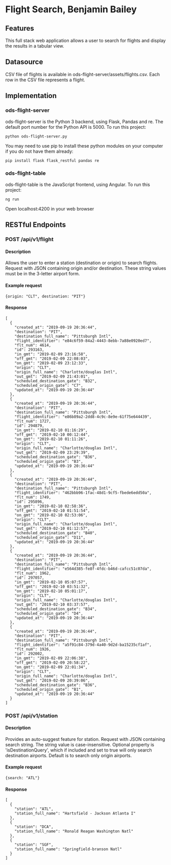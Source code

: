 # Flight Search, Benjamin Bailey

## Features
This full stack web application allows a user to search for flights and display the results in a tabular view.

## Datasource
CSV file of flights is available in ods-flight-server/assets/flights.csv. Each row in the CSV file represents a flight.

## Implementation
### ods-flight-server
ods-flight-server is the Python 3 backend, using Flask, Pandas and re. The default port number for the Python API is 5000. To run this project:
```
python ods-flight-server.py
```

You may need to use pip to install these python modules on your computer if you do not have them already:
```
pip install flask flask_restful pandas re
```

### ods-flight-table
ods-flight-table is the JavaScript frontend, using Angular. To run this project:
```
ng run
```
Open localhost:4200 in your web browser


## RESTful Endpoints
### POST /api/v1/flight
#### Description
Allows the user to enter a station (destination or origin) to search flights. Request with JSON containing origin and/or destination. These string values must be in the 3-letter airport form.
#### Example request
`{origin: "CLT", destination: "PIT"}`
#### Response
```
[
  {
    "created_at": "2019-09-19 20:36:44", 
    "destination": "PIT", 
    "destination_full_name": "Pittsburgh Intl", 
    "flight_identifier": "e84c6f59-84a2-4443-8ebb-7a88e0920ed7", 
    "flt_num": 4614, 
    "id": 293163, 
    "in_gmt": "2019-02-09 23:16:58", 
    "off_gmt": "2019-02-09 22:08:03", 
    "on_gmt": "2019-02-09 23:12:33", 
    "origin": "CLT", 
    "origin_full_name": "Charlotte/douglas Intl", 
    "out_gmt": "2019-02-09 21:43:01", 
    "scheduled_destination_gate": "B32", 
    "scheduled_origin_gate": "C7", 
    "updated_at": "2019-09-19 20:36:44"
  }, 
  {
    "created_at": "2019-09-19 20:36:44", 
    "destination": "PIT", 
    "destination_full_name": "Pittsburgh Intl", 
    "flight_identifier": "e86b89a2-2dd8-4c9c-8e9e-61f75e644439", 
    "flt_num": 1727, 
    "id": 294879, 
    "in_gmt": "2019-02-10 01:16:29", 
    "off_gmt": "2019-02-10 00:12:44", 
    "on_gmt": "2019-02-10 01:11:26", 
    "origin": "CLT", 
    "origin_full_name": "Charlotte/douglas Intl", 
    "out_gmt": "2019-02-09 23:29:39", 
    "scheduled_destination_gate": "B36", 
    "scheduled_origin_gate": "B3", 
    "updated_at": "2019-09-19 20:36:44"
  }, 
  {
    "created_at": "2019-09-19 20:36:44", 
    "destination": "PIT", 
    "destination_full_name": "Pittsburgh Intl", 
    "flight_identifier": "462bbb96-1fac-48d1-9cf5-fbede6edd50a", 
    "flt_num": 1749, 
    "id": 295896, 
    "in_gmt": "2019-02-10 02:58:36", 
    "off_gmt": "2019-02-10 01:51:54", 
    "on_gmt": "2019-02-10 02:53:06", 
    "origin": "CLT", 
    "origin_full_name": "Charlotte/douglas Intl", 
    "out_gmt": "2019-02-10 01:12:57", 
    "scheduled_destination_gate": "B40", 
    "scheduled_origin_gate": "D11", 
    "updated_at": "2019-09-19 20:36:44"
  }, 
  {
    "created_at": "2019-09-19 20:36:44", 
    "destination": "PIT", 
    "destination_full_name": "Pittsburgh Intl", 
    "flight_identifier": "e564d385-fe8f-4fdc-b46d-cafcc51c07da", 
    "flt_num": 1962, 
    "id": 297057, 
    "in_gmt": "2019-02-10 05:07:57", 
    "off_gmt": "2019-02-10 03:51:32", 
    "on_gmt": "2019-02-10 05:01:17", 
    "origin": "CLT", 
    "origin_full_name": "Charlotte/douglas Intl", 
    "out_gmt": "2019-02-10 03:37:57", 
    "scheduled_destination_gate": "B34", 
    "scheduled_origin_gate": "D4", 
    "updated_at": "2019-09-19 20:36:44"
  }, 
  {
    "created_at": "2019-09-19 20:36:44", 
    "destination": "PIT", 
    "destination_full_name": "Pittsburgh Intl", 
    "flight_identifier": "a5f91c84-379d-4a40-9d2d-ba15235cf1af", 
    "flt_num": 1926, 
    "id": 292002, 
    "in_gmt": "2019-02-09 22:06:38", 
    "off_gmt": "2019-02-09 20:58:22", 
    "on_gmt": "2019-02-09 22:01:34", 
    "origin": "CLT", 
    "origin_full_name": "Charlotte/douglas Intl", 
    "out_gmt": "2019-02-09 20:39:06", 
    "scheduled_destination_gate": "B36", 
    "scheduled_origin_gate": "B1", 
    "updated_at": "2019-09-19 20:36:44"
  }
]
```

### POST /api/v1/station
#### Description
Provides an auto-suggest feature for station. Request with JSON containing search string. The string value is case-insensitive. Optional property is 'isDestinationQuery', which if included and set to true will only search destination airports. Default is to search only origin airports.
#### Example request
`{search: "ATL"}`
#### Response
```
[
  {
    "station": "ATL", 
    "station_full_name": "Hartsfield - Jackson Atlanta I"
  }, 
  {
    "station": "DCA", 
    "station_full_name": "Ronald Reagan Washington Natl"
  }, 
  {
    "station": "SGF", 
    "station_full_name": "Springfield-branson Natl"
  }
]
```
